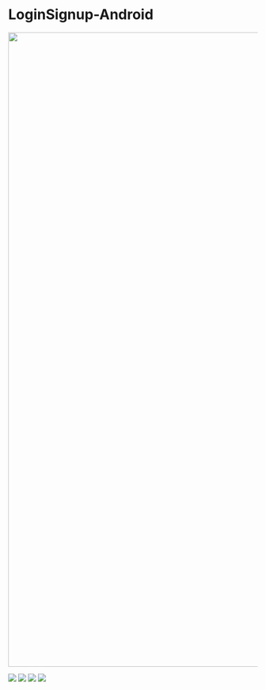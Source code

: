 # LoginSignup-Android


<img src="https://github.com/Alfaizkhan/LoginSignup/blob/master/images/Screenshot_1566384244.png" width="720" height="1280">



![](https://github.com/Alfaizkhan/LoginSignup/blob/master/images/Screenshot_1566384244.png)
![](https://github.com/Alfaizkhan/LoginSignup/blob/master/images/Screenshot_1566384258.png)
![](https://github.com/Alfaizkhan/LoginSignup/blob/master/images/Screenshot_1566384263.png)
![](https://github.com/Alfaizkhan/LoginSignup/blob/master/images/Screenshot_1566384276.png)

 



